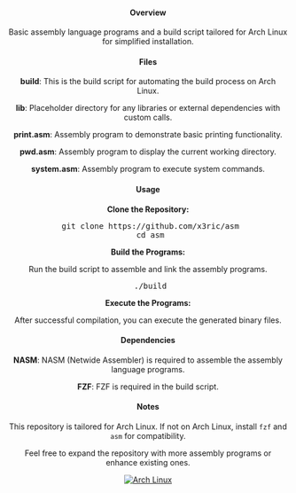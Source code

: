 <div align="center">

#### Overview

Basic assembly language programs and a build script tailored for Arch Linux for simplified installation.

#### Files

**build**: This is the build script for automating the build process on Arch Linux.

**lib**: Placeholder directory for any libraries or external dependencies with custom calls.

**print.asm**: Assembly program to demonstrate basic printing functionality.

**pwd.asm**: Assembly program to display the current working directory.

**system.asm**: Assembly program to execute system commands.

#### Usage

**Clone the Repository:**
   
<pre>
 git clone https://github.com/x3ric/asm
 cd asm
</pre>

**Build the Programs:**
   
   Run the build script to assemble and link the assembly programs.
   
<pre>
 ./build
</pre>

**Execute the Programs:**
   
   After successful compilation, you can execute the generated binary files.

#### Dependencies

**NASM**: NASM (Netwide Assembler) is required to assemble the assembly language programs.

**FZF**: FZF is required in the build script.

#### Notes

This repository is tailored for Arch Linux. If not on Arch Linux, install `fzf` and `asm` for compatibility.

Feel free to expand the repository with more assembly programs or enhance existing ones.

</p><a href="https://archlinux.org"><img alt="Arch Linux" src="https://img.shields.io/badge/Arch_Linux-1793D1?style=for-the-badge&logo=arch-linux&logoColor=D9E0EE&color=000000&labelColor=97A4E2"/></a><br>
